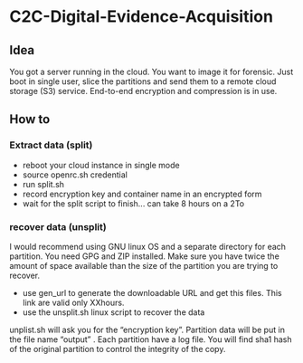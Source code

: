 # C2C-Digital-Evidence-Acquisition

## Idea
You got a server running in the cloud.
You want to image it for forensic.
Just boot in single user, slice the partitions and send them to a remote cloud storage (S3) service.
End-to-end encryption and compression is in use.

## How to

### Extract data (split)
* reboot your cloud instance in single mode
* source openrc.sh credential
* run split.sh 
* record encryption key and container name in an encrypted form
* wait for the split script to finish... can take 8 hours on a 2To

### recover data (unsplit)

I would recommend using GNU linux OS and a separate directory for each partition. 
You need GPG and ZIP installed. 
Make sure you have twice the amount of space available than the size of the partition you are trying to recover.

* use gen_url to generate the downloadable URL and get this files. This link are valid only XXhours.  
* use the unsplit.sh linux script to recover the data

unplist.sh will ask you for the “encryption key”. 
Partition data will be put in the file name “output” .
Each partition have a log file. You will find sha1 hash of the original partition to control the integrity of the copy.
